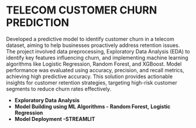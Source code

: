 # TELECOM CUSTOMER CHURN PREDICTION

Developed a predictive model to identify customer churn in a telecom dataset, aiming to help businesses proactively address retention issues. The project involved data preprocessing, Exploratory Data Analysis (EDA) to identify key features influencing churn, and implementing machine learning algorithms like Logistic Regression, Random Forest, and XGBoost. Model performance was evaluated using accuracy, precision, and recall metrics, achieving high predictive accuracy. This solution provides actionable insights for customer retention strategies, targeting high-risk customer segments to reduce churn rates effectively.

   * **Exploratory Data Analysis**
   * **Model Building using ML Algorithms -**
      **Random Forest,**
      **Logistic Regression**
  * **Model Deployment -STREAMLIT**


